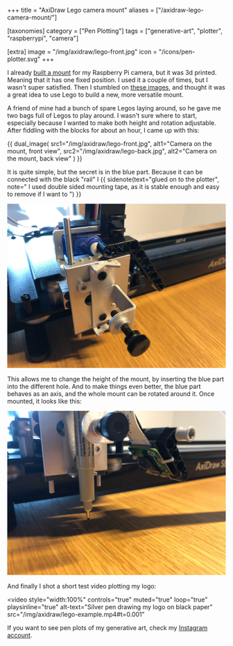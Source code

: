 +++
title = "AxiDraw Lego camera mount"
aliases = ["/axidraw-lego-camera-mount/"]

[taxonomies]
category = ["Pen Plotting"]
tags = ["generative-art", "plotter", "raspberrypi", "camera"]

[extra]
image = "/img/axidraw/lego-front.jpg"
icon = "/icons/pen-plotter.svg"
+++

I already [built a mount](/blog/axidraw-plotter-camera-mount/) for my Raspberry Pi camera, but it was 3d printed. Meaning that it has one fixed position. I used it a couple of times, but I wasn't super satisfied. Then I stumbled on [these images](https://imgur.com/gallery/VjXSSzh), and thought it was a great idea to use Lego to build a new, more versatile mount.

A friend of mine had a bunch of spare Legos laying around, so he gave me two bags full of Legos to play around. I wasn't sure where to start, especially because I wanted to make both height and rotation adjustable. After fiddling with the blocks for about an hour, I came up with this:

{{ dual_image(
  src1="/img/axidraw/lego-front.jpg",
  alt1="Camera on the mount, front view",
  src2="/img/axidraw/lego-back.jpg",
  alt2="Camera on the mount, back view"
) }}

<!-- more -->

It is quite simple, but the secret is in the blue part. Because it can be connected with the black "rail" I
{{ sidenote(text="glued on to the plotter", note="
I used double sided mounting tape, as it is stable enough and easy to remove if I want to
") }}

![AxiDraw with black lego rail glued on](/img/axidraw/lego-rail.jpg)

This allows me to change the height of the mount, by inserting the blue part into the different hole. And to make things even better, the blue part behaves as an axis, and the whole mount can be rotated around it. Once mounted, it looks like this:

![Camera mounted on the plotter](/img/axidraw/lego-mounted.jpg)

And finally I shot a short test video plotting my logo:

<video
  style="width:100%"
  controls="true"
  muted="true"
  loop="true"
  playsinline="true"
  alt-text="Silver pen drawing my logo on black paper"
  src="/img/axidraw/lego-example.mp4#t=0.001"
></video>

If you want to see pen plots of my generative art, check my [Instagram account](https://www.instagram.com/muffinman_io/).
